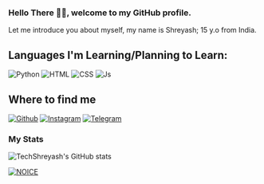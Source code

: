 ### Hello There 👋🏻, welcome to my GitHub profile.

Let me introduce you about myself, my name is Shreyash; 15 y.o from India.

## Languages I'm Learning/Planning to Learn:

![Python](https://img.shields.io/badge/Python-3776AB?style=for-the-badge&logo=python&logoColor=white)
![HTML](https://img.shields.io/badge/HTML5-E34F26?style=for-the-badge&logo=html5&logoColor=white)
![CSS](https://img.shields.io/badge/CSS-239120?&style=for-the-badge&logo=css3&logoColor=white)
![Js](https://img.shields.io/badge/JavaScript-323330?style=for-the-badge&logo=javascript&logoColor=F7DF1E)

## Where to find me

[![Github](https://img.shields.io/badge/-Github-181717?style=for-the-badge&logo=Github&logoColor=white)](https://github.com/TechShreyash)
[![Instagram](https://img.shields.io/badge/-Instagram-FF90D8?style=for-the-badge&logo=DEV.TO&logoColor=gradientred)](https://www.instagram.com/tech_shreyash)
[![Telegram](https://img.shields.io/badge/Telegram-2CA5E0?style=for-the-badge&logo=telegram&logoColor=white)](https://telegram.me/Tech_Shreyash)

### My Stats
![TechShreyash's GitHub stats](https://github-readme-stats.vercel.app/api?username=TechShreyash&show_icons=true&theme=radical)

[![NOICE](https://github-readme-stats.vercel.app/api/top-langs/?username=TechShreyash&layout=compact&theme=midnight-purple&hide=Css)](https://github.com/TechShreyash)
